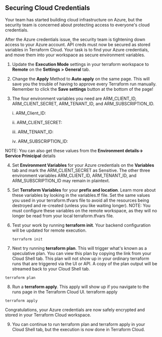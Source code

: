 ## Securing Cloud Credentials


Your team has started building cloud infrastructure on Azure, but the security team is concerned about protecting access to everyone's cloud credentials.


After the Azure credentials issue, the security team is tightening down access to your Azure account. API creds must now be secured as stored variables in Terraform Cloud. Your task is to find your Azure credentials, and move them into your workspace as secure environment variables.

1.	Update the **Execution Mode** settings in your terraform workspace to **Remote** on the **Settings > General** tab.

2.	Change the **Apply** Method to **Auto apply** on the same page. This will save you the trouble of having to approve every Terraform run manually. Remember to click the **Save settings** button at the bottom of the page!

3.	The four environment variables you need are ARM_CLIENT_ID, ARM_CLIENT_SECRET, ARM_TENANT_ID, and ARM_SUBSCRIPTION_ID.
    
    i. ARM_Client_ID:<inject key="Application Id" />
    
    ii. ARM_CLIENT_SECRET:<inject key="Secret Key" />
    
    iii. ARM_TENANT_ID:<inject key="Tenant Id (Directory Id)" />
    
    iv. ARM_SUBSCRIPTION_ID:<inject key="Subscription Id" />

   NOTE: You can also get these values from the **Environment details-> Service Prinicipal** details

4.	Set **Environment Variables** for your Azure credentials on the **Variables** tab and mark the ARM_CLIENT_SECRET as Sensitive. The other three environment variables  ARM_CLIENT_ID, ARM_TENANT_ID, and ARM_SUBSCRIPTION_ID may remain in plaintext.
   
5. Set **Terraform Variables** for your **prefix and location**. Learn more about these variables by looking in the variables.tf file. Set the same values you used in your terraform.tfvars file to avoid all the resources being destroyed and re-created (unless you like waiting longer).
   NOTE: You must configure these variables on the remote workspace, as they will no longer be read from your local terraform.tfvars file.

6. Test your work by running **terraform init**. Your backend configuration will be updated for remote execution.
    ```
   terraform init
   ```
7. Next try running **terraform plan**. This will trigger what's known as a speculative plan. You can view this plan by copying the link from your Cloud Shell tab. This plan will not show up in your ordinary terraform runs that are triggered via the UI or API. A copy of the plan output will be streamed back to your Cloud Shell tab.
 ```
 terraform plan
 ```
8. Run a **terraform apply**. This apply will show up if you navigate to the runs page in the Terraform Cloud UI.
terraform apply
 ```
 terraform apply
 ```
Congratulations, your Azure credentials are now safely encrypted and stored in your Terraform Cloud workspace.

9. You can continue to run terraform plan and terraform apply in your Cloud Shell tab, but the execution is now done in Terraform Cloud.
